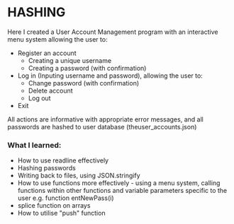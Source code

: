 # HASHING   

Here I created a User Account Management program with an interactive menu system allowing the user to:
- Register an account
    - Creating a unique username
    - Creating a password (with confirmation)
- Log in (Inputing username and password), allowing the user to:
    - Change password (with confirmation)
    - Delete account
    - Log out
- Exit

All actions are informative with appropriate error messages, and all passwords are hashed to user database (theuser_accounts.json)

### What I learned:
- How to use readline effectively 
- Hashing passwords 
- Writing back to files, using JSON.stringify
- How to use functions more effectively - using a menu system, calling functions within other functions and variable parameters specific to the user e.g. function entNewPass(i)
- splice function on arrays 
- How to utilise "push" function

